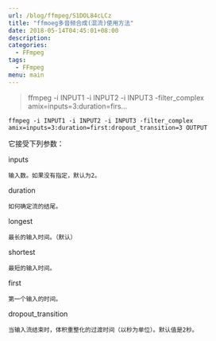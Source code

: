 ```yaml
---
url: /blog/ffmpeg/S1DOL84cLCz
title: "ffmoeg多音频合成(混流)使用方法"
date: 2018-05-14T04:45:01+08:00
description:
categories:
  - FFmpeg
tags:
  - FFmpeg
menu: main
---
```


> ffmpeg -i INPUT1 -i INPUT2 -i INPUT3 -filter\_complex amix=inputs=3:duration=firs…

```
ffmpeg -i INPUT1 -i INPUT2 -i INPUT3 -filter_complex amix=inputs=3:duration=first:dropout_transition=3 OUTPUT

```

它接受下列参数：

inputs

```
输入数。如果没有指定，默认为2。

```

duration

```
如何确定流的结尾。

```

longest

```
最长的输入时间。（默认）

```

shortest

```
最短的输入时间。

```

first

```
第一个输入的时间。

```

dropout\_transition

```
当输入流结束时，体积重整化的过渡时间（以秒为单位）。默认值是2秒。

```